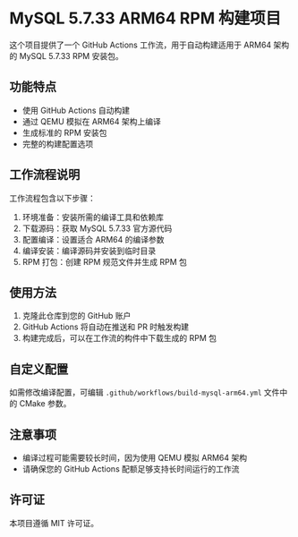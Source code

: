 # MySQL 5.7.33 ARM64 RPM 构建项目

这个项目提供了一个 GitHub Actions 工作流，用于自动构建适用于 ARM64 架构的 MySQL 5.7.33 RPM 安装包。

## 功能特点

- 使用 GitHub Actions 自动构建
- 通过 QEMU 模拟在 ARM64 架构上编译
- 生成标准的 RPM 安装包
- 完整的构建配置选项

## 工作流程说明

工作流程包含以下步骤：

1. 环境准备：安装所需的编译工具和依赖库
2. 下载源码：获取 MySQL 5.7.33 官方源代码
3. 配置编译：设置适合 ARM64 的编译参数
4. 编译安装：编译源码并安装到临时目录
5. RPM 打包：创建 RPM 规范文件并生成 RPM 包

## 使用方法

1. 克隆此仓库到您的 GitHub 账户
2. GitHub Actions 将自动在推送和 PR 时触发构建
3. 构建完成后，可以在工作流的构件中下载生成的 RPM 包

## 自定义配置

如需修改编译配置，可编辑 `.github/workflows/build-mysql-arm64.yml` 文件中的 CMake 参数。

## 注意事项

- 编译过程可能需要较长时间，因为使用 QEMU 模拟 ARM64 架构
- 请确保您的 GitHub Actions 配额足够支持长时间运行的工作流

## 许可证

本项目遵循 MIT 许可证。 